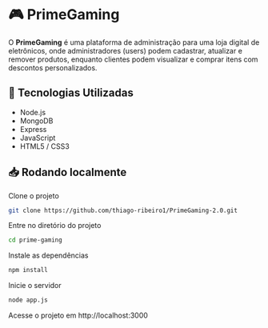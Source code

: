 # 🎮 PrimeGaming

O **PrimeGaming** é uma plataforma de administração para uma loja digital de eletrônicos, onde administradores (users) podem cadastrar, atualizar e remover produtos, enquanto clientes podem visualizar e comprar itens com descontos personalizados.

## 🚀 Tecnologias Utilizadas

- Node.js
- MongoDB
- Express
- JavaScript
- HTML5 / CSS3

## 📥 Rodando localmente

Clone o projeto

```bash
git clone https://github.com/thiago-ribeiro1/PrimeGaming-2.0.git
```

Entre no diretório do projeto

```bash
cd prime-gaming
```

Instale as dependências

```bash
npm install
```

Inicie o servidor

```bash
node app.js
```

Acesse o projeto em http://localhost:3000




